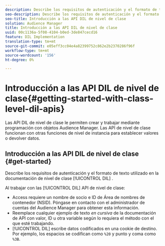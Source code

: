 ```yaml
---
description: Describe los requisitos de autenticación y el formato de texto utilizado en la documentación DIL de nivel de clase.
seo-description: Describe los requisitos de autenticación y el formato de texto utilizado en la documentación DIL de nivel de clase.
seo-title: Introducción a las API DIL de nivel de clase
solution: Audience Manager
title: Introducción a las API DIL de nivel de clase
uuid: 00c1136a-5f08-4104-b0ed-3de847cecd16
feature: DIL Implementation
translation-type: tm+mt
source-git-commit: e05eff3cc04e4a82399752c862e2b2370286f96f
workflow-type: tm+mt
source-wordcount: '156'
ht-degree: 0%

---
```



# Introducción a las API DIL de nivel de clase{#getting-started-with-class-level-dil-apis}

Las API DIL de nivel de clase le permiten crear y trabajar mediante programación con objetos Audience Manager. Las API de nivel de clase funcionan con otras funciones de nivel de instancia para establecer valores o devolver datos.

## Introducción a las API DIL de nivel de clase {#get-started}

Describe los requisitos de autenticación y el formato de texto utilizado en la documentación de nivel de clase [!UICONTROL DIL] .

<!-- 

c_class_start.xml

 -->

Al trabajar con las [!UICONTROL DIL] API de nivel de clase:

* Access requiere un nombre de socio e ID de Área de nombres de contenedor (NSID). Póngase en contacto con el administrador de cuentas del Audience Manager para obtener esta información.
* Reemplace cualquier ejemplo de texto *en cursiva* de la documentación de API con valor, ID u otra variable según lo requiera el método con el que esté trabajando.
* [!UICONTROL DIL] escribe datos codificados en una cookie de destino. Por ejemplo, los espacios se codifican como `%20` y punto y coma como `%3B`.

